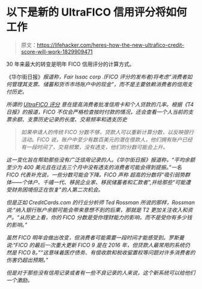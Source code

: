# 以下是新的 UltraFICO 信用评分将如何工作

> 原文：<https://lifehacker.com/heres-how-the-new-ultrafico-credit-score-will-work-1829909471>

30 年来最大的转变是明年 FICO 信用评分的计算方式。



《华尔街日报》[](https://www.wsj.com/articles/want-a-higher-credit-score-soon-your-cash-could-help-1540123200)*报道称，Fair Issac corp .(FICO 评分的发布者)将考虑“消费者如何管理其支票、储蓄和货币市场账户中的现金”，而不是主要依赖消费者的信用支付历史。*

*所谓的 [UltraFICO 评分](https://www.fico.com/en/products/ultrafico-score) 意在提高消费者批准信用卡和个人贷款的几率。根据《T4 日报》的报道，FICO 不仅会严格检查按时付款的情况，还会查看一个人当前的支票余额、支票历史记录的长度、交易频率和透支历史*

> *如果申请人的传统 FICO 分数不够，贷款人可以重新计算分数，以反映银行活动。FICO 说，账户中至少有数百美元的潜在借款人，他们拥有账户已经有一段时间了，交易频繁，没有透支，他们的分数可能会上升。*

*这一变化旨在帮助那些没有广泛信用记录的人。《华尔街日报》报道称，“平均余额至少为 400 美元且在过去三个月中没有透支的消费者可能会得到提振。”一名 FICO 代表补充说，一些分数可能会下降。FICO 声称 超高的分数将“吸引弱势群体——个体户、千禧一代、移民企业家、移民储蓄者和汇款者”,并给那些“可能遭受财务困境但正在恢复”的人第二次机会。*

*但是正如 CreditCards.com 的行业分析师 Ted Rossman 所说的那样，Rossman 说:“纳入银行账户余额可能会带来意想不到的后果，那就是 T2 更加关注收入和资产。“从历史上看，你的 FICO 分数是受你理财能力的影响，而不是受你有多少钱的影响。”*

*虽然 FICO 明年会做出改变，但消费者可能需要一段时间才能感受到。罗斯曼说:“FICO 的最后一次重大更新 FICO 9 是在 2016 年，但贷款人最常用的系统仍然是 FICO 8。”“这意味着医疗债务、有偿收款和税收留置权等问题对许多消费者的伤害仍超出预期。”*

*但是对于那些没有信用记录或者有一些不良记录的人来说，这个新系统可以给他们一个激励。*